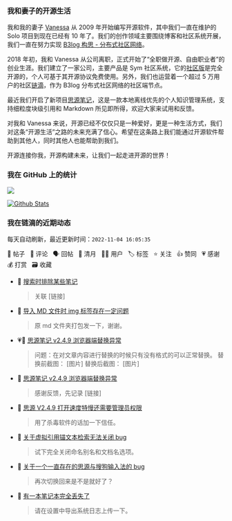 ### 我和妻子的开源生活

我和我的妻子 [Vanessa](https://github.com/Vanessa219) 从 2009 年开始编写开源软件，其中我们一直在维护的 Solo 项目到现在已经有 10 年了。我们的创作领域主要围绕博客和社区系统开展，我们一直在努力实现 [B3log 构思 - 分布式社区网络](https://ld246.com/article/1546941897596)。

2018 年初，我和 Vanessa 从公司离职，正式开始了“全职做开源、自由职业者”的创业生涯。我们建立了一家公司，主要产品是 Sym 社区系统，它的[社区版](https://github.com/88250/symphony)是完全开源的，个人可基于其开源协议免费使用。另外，我们也运营着一个超过 5 万用户的社区[链滴](https://ld246.com)，作为 B3log 分布式社区网络的社区端节点。

最近我们开启了新项目[思源笔记](https://github.com/siyuan-note/siyuan)，这是一款本地离线优先的个人知识管理系统，支持细粒度块级引用和 Markdown 所见即所得，欢迎大家来试用和反馈。

对我和 Vanessa 来说，开源已经不仅仅只是一种爱好，更是一种生活方式，我们对这条“开源生活”之路的未来充满了信心。希望在这条路上我们能通过开源软件帮助到其他人，同时其他人也能帮助到我们。

开源连接你我，开源构建未来，让我们一起走进开源的世界！

### 我在 GitHub 上的统计

<a title="Hits" target="_blank" href="https://github.com/88250/88250"><img src="https://hits.b3log.org/88250/88250.svg"></a>

[![Github Stats](https://github-readme-stats.vercel.app/api?username=88250&theme=tokyonight&show_icons=true)](https://github.com/88250)

<!--events start -->

### 我在链滴的近期动态

每天自动刷新，最近更新时间：`2022-11-04 16:05:35`

📝 帖子 &nbsp; 💬 评论 &nbsp; 🗣 回帖 &nbsp; 🌙 清月 &nbsp; 👨‍💻 用户 &nbsp; 🏷️ 标签 &nbsp; ⭐️ 关注 &nbsp; 👍 赞同 &nbsp; 💗 感谢 &nbsp; 💰 打赏 &nbsp; 🗃 收藏

* 💬 [搜索时排除某些笔记](https://ld246.com/article/1667533232023/comment/1667548055874#comments)

  > 关联 [链接]
* 💬 [导入 MD 文件时 img 标签存在一定问题](https://ld246.com/article/1667439554359/comment/1667547751951#comments)

  > 原 md 文件夹打包发一下，谢谢。
* 💗📝 [思源笔记 v2.4.9 浏览器端替换异常](https://ld246.com/article/1667543139603)

  > 问题：在对文章内容进行替换的时候只有没有格式的可以正常替换。 替换前截图： [图片] 替换后截图： [图片]
* 💬 [思源笔记 v2.4.9 浏览器端替换异常](https://ld246.com/article/1667543139603/comment/1667545632315#comments)

  > 感谢反馈，先记录 [链接]
* 💬 [思源 V2.4.9 打开速度特慢还需要管理员权限](https://ld246.com/article/1667534091600/comment/1667535389067#comments)

  > 用了杀毒软件的话加一下信任。
* 💬 [关于虚拟引用锚文本检索无法关闭 bug](https://ld246.com/article/1667483562748/comment/1667533939533#comments)

  > 试下完全关闭命名别名和文档名选项。
* 💬 [关于一个一直存在的思源与搜狗输入法的 bug](https://ld246.com/article/1667533768902/comment/1667533857017#comments)

  > 再次切换回来是不是就好了？
* 💬 [有一本笔记本完全丢失了](https://ld246.com/article/1667529467546/comment/1667531146174#comments)

  > 请在设置中导出系统日志上传一下。


<!--events end -->
